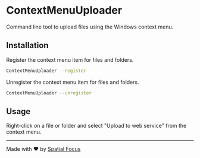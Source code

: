# ContextMenuUploader

Command line tool to upload files using the Windows context menu.

## Installation

Register the context menu item for files and folders.

```bash
ContextMenuUploader --register    
```

Unregister the context menu item for files and folders.

```bash
ContextMenuUploader --unregister    
```

## Usage

Right-click on a file or folder and select "Upload to web service" from the context menu.

----

Made with :heart: by [Spatial Focus](https://spatial-focus.net/)